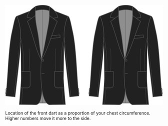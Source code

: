 
![Front dart placement](frontdartplacement.svg)

Location of the front dart as a proportion of your chest circumference. Higher numbers move it more to the side.